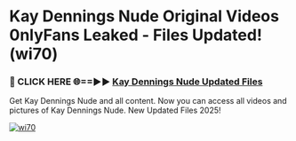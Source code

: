 # Kay Dennings Nude Original Videos 0nlyFans Leaked - Files Updated! (wi70)

<h3>🔴 CLICK HERE 🌐==►► <a href="https://tinyurl.com/y5r63du9" rel="nofollow">Kay Dennings Nude Updated Files</a></h3>

Get Kay Dennings Nude and all content. Now you can access all videos and pictures of Kay Dennings Nude. New Updated Files 2025!

[![wi70](https://i.imgur.com/UVo9nyh.gif)](https://tinyurl.com/y5r63du9)